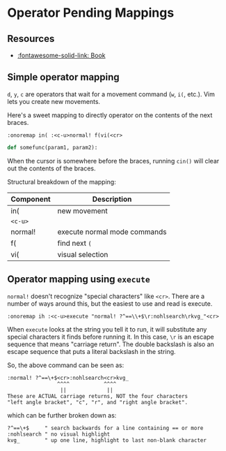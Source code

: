 Operator Pending Mappings
===

Resources
---
- [:fontawesome-solid-link: Book](https://learnvimscriptthehardway.stevelosh.com/chapters/15.html)

Simple operator mapping
---

`d`, `y`, `c` are operators that wait for a movement command (`w`, `i(`, etc.). Vim lets you create new movements.

Here's a sweet mapping to directly operator on the contents of the next braces.

```
:onoremap in( :<c-u>normal! f(vi(<cr>
```

```python
def somefunc(param1, param2):
```

When the cursor is somewhere before the braces, running `cin()` will clear out the contents of the braces.

Structural breakdown of the mapping:

| Component | Description                  |
|-----------|------------------------------|
| in(       | new movement                 |
| `<c-u>`   |                              |
| normal!   | execute normal mode commands |
| f(        | find next `(`                |
| vi(       | visual selection             |


Operator mapping using `execute`
---
`normal!` doesn't recognize "special characters" like `<cr>`. There are a number of ways around this, but the easiest to use and read is execute.

```
:onoremap ih :<c-u>execute "normal! ?^==\\+$\r:nohlsearch\rkvg_"<cr>
```

When `execute` looks at the string you tell it to run, it will substitute any special characters it finds before running it. In this case, `\r` is an escape sequence that means "carriage return". The double backslash is also an escape sequence that puts a literal backslash in the string.

So, the above command can be seen as:

```
:normal! ?^==\+$<cr>:nohlsearch<cr>kvg_
                ^^^^           ^^^^
                 ||             ||
These are ACTUAL carriage returns, NOT the four characters
"left angle bracket", "c", "r", and "right angle bracket".
```

which can be further broken down as:

```
?^==\+$     " search backwards for a line containing == or more
:nohlsearch " no visual highlight
kvg_        " up one line, highlight to last non-blank character
```

